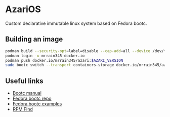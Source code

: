 # AzariOS

Custom declarative immutable linux system based on Fedora bootc.

## Building an image

```sh
podman build --security-opt=label=disable --cap-add=all --device /dev/fuse -t docker.io/mrrain345/azari:$AZARI_VERSION .
podman login -u mrrain345 docker.io
podman push docker.io/mrrain345/azari:$AZARI_VERSION
sudo bootc switch --transport containers-storage docker.io/mrrain345/azari:$AZARI_VERSION
```

## Useful links

- [Bootc manual](https://bootc-dev.github.io/bootc/)
- [Fedora bootc repo](https://gitlab.com/fedora/bootc/base-images)
- [Fedora bootc examples](https://gitlab.com/fedora/bootc/examples)
- [RPM Find](https://rpmfind.net/linux/rpm2html/search.php?query=&system=fedora&arch=x86_64)
